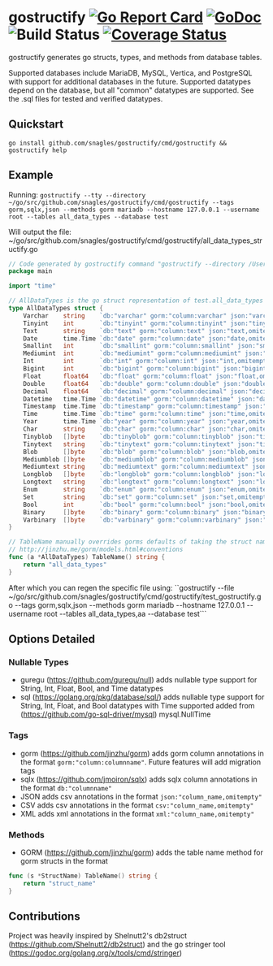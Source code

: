 # gostructify [![Go Report Card](https://goreportcard.com/badge/github.com/snagles/gostructify)](https://goreportcard.com/report/github.com/snagles/gostructify) [![GoDoc](https://godoc.org/github.com/snagles/gostructify?status.svg)](https://godoc.org/github.com/snagles/gostructify)  ![Build Status](https://travis-ci.org/snagles/gostructify.svg?branch=master) [![Coverage Status](https://codecov.io/gh/snagles/gostructify/branch/develop/graph/badge.svg)](https://codecov.io/gh/snagles/gostructify)

gostructify generates go structs, types, and methods from database tables.

Supported databases include MariaDB, MySQL, Vertica, and PostgreSQL with support for additional databases in the future. Supported datatypes depend on the database, but all "common" datatypes are supported. See the .sql files for tested and verified datatypes.

## Quickstart
`go install github.com/snagles/gostructify/cmd/gostructify && gostructify help`

## Example
Running:
```gostructify --tty --directory ~/go/src/github.com/snagles/gostructify/cmd/gostructify --tags gorm,sqlx,json --methods gorm mariadb --hostname 127.0.0.1 --username root --tables all_data_types --database test```

Will output the file: ~/go/src/github.com/snagles/gostructify/cmd/gostructify/all_data_types_structify.go

```go
// Code generated by gostructify command "gostructify --directory /Users/Stefan/go/src/github.com/snagles/gostructify/cmd/gostructify --tags gorm,sqlx,json --methods gorm mariadb --hostname 127.0.0.1 --username root --tables all_data_types --database test"
package main

import "time"

// AllDataTypes is the go struct representation of test.all_data_types
type AllDataTypes struct {
	Varchar    string    `db:"varchar" gorm:"column:varchar" json:"varchar,omitempty"`
	Tinyint    int       `db:"tinyint" gorm:"column:tinyint" json:"tinyint,omitempty"`
	Text       string    `db:"text" gorm:"column:text" json:"text,omitempty"`
	Date       time.Time `db:"date" gorm:"column:date" json:"date,omitempty"`
	Smallint   int       `db:"smallint" gorm:"column:smallint" json:"smallint,omitempty"`
	Mediumint  int       `db:"mediumint" gorm:"column:mediumint" json:"mediumint,omitempty"`
	Int        int       `db:"int" gorm:"column:int" json:"int,omitempty"`
	Bigint     int       `db:"bigint" gorm:"column:bigint" json:"bigint,omitempty"`
	Float      float64   `db:"float" gorm:"column:float" json:"float,omitempty"`
	Double     float64   `db:"double" gorm:"column:double" json:"double,omitempty"`
	Decimal    float64   `db:"decimal" gorm:"column:decimal" json:"decimal,omitempty"`
	Datetime   time.Time `db:"datetime" gorm:"column:datetime" json:"datetime,omitempty"`
	Timestamp  time.Time `db:"timestamp" gorm:"column:timestamp" json:"timestamp,omitempty"`
	Time       time.Time `db:"time" gorm:"column:time" json:"time,omitempty"`
	Year       time.Time `db:"year" gorm:"column:year" json:"year,omitempty"`
	Char       string    `db:"char" gorm:"column:char" json:"char,omitempty"`
	Tinyblob   []byte    `db:"tinyblob" gorm:"column:tinyblob" json:"tinyblob,omitempty"`
	Tinytext   string    `db:"tinytext" gorm:"column:tinytext" json:"tinytext,omitempty"`
	Blob       []byte    `db:"blob" gorm:"column:blob" json:"blob,omitempty"`
	Mediumblob []byte    `db:"mediumblob" gorm:"column:mediumblob" json:"mediumblob,omitempty"`
	Mediumtext string    `db:"mediumtext" gorm:"column:mediumtext" json:"mediumtext,omitempty"`
	Longblob   []byte    `db:"longblob" gorm:"column:longblob" json:"longblob,omitempty"`
	Longtext   string    `db:"longtext" gorm:"column:longtext" json:"longtext,omitempty"`
	Enum       string    `db:"enum" gorm:"column:enum" json:"enum,omitempty"`
	Set        string    `db:"set" gorm:"column:set" json:"set,omitempty"`
	Bool       int       `db:"bool" gorm:"column:bool" json:"bool,omitempty"`
	Binary     []byte    `db:"binary" gorm:"column:binary" json:"binary,omitempty"`
	Varbinary  []byte    `db:"varbinary" gorm:"column:varbinary" json:"varbinary,omitempty"`
}

// TableName manually overrides gorms defaults of taking the struct name and pluralizing it
// http://jinzhu.me/gorm/models.html#conventions
func (a *AllDataTypes) TableName() string {
	return "all_data_types"
}
```

After which you can regen the specific file using:
``gostructify --file ~/go/src/github.com/snagles/gostructify/cmd/gostructify/test_gostructify.go --tags gorm,sqlx,json --methods gorm mariadb --hostname 127.0.0.1 --username root --tables all_data_types,aa --database test```

## Options Detailed
### Nullable Types
- guregu (https://github.com/guregu/null) adds nullable type support for String, Int, Float, Bool, and Time datatypes
- sql (https://golang.org/pkg/database/sql/) adds nullable type support for String, Int, Float, and Bool datatypes with Time supported added from (https://github.com/go-sql-driver/mysql) mysql.NullTime
### Tags
- gorm (https://github.com/jinzhu/gorm) adds gorm column annotations in the format `gorm:"column:columnname"`. Future features will add migration tags
- sqlx (https://github.com/jmoiron/sqlx) adds sqlx column annotations in the format `db:"columnname"`
- JSON adds csv annotations in the format `json:"column_name,omitempty"`
- CSV adds csv annotations in the format `csv:"column_name,omitempty"`
- XML adds xml annotations in the format `xml:"column_name,omitempty"`
### Methods
- GORM (https://github.com/jinzhu/gorm) adds the table name method for gorm structs in the format
```go
func (s *StructName) TableName() string {
	return "struct_name"
}
```

## Contributions
Project was heavily inspired by Shelnutt2's db2struct (https://github.com/Shelnutt2/db2struct) and the go stringer tool (https://godoc.org/golang.org/x/tools/cmd/stringer)
